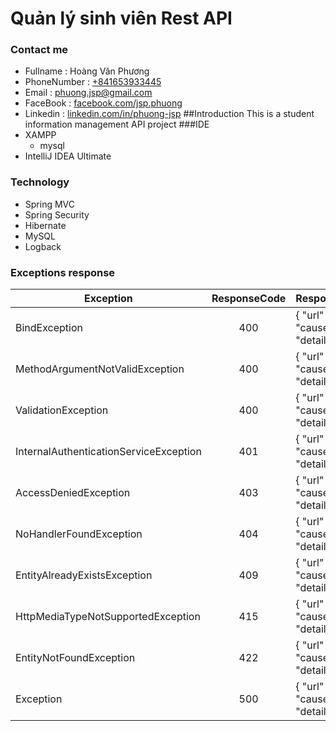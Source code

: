 # Quản lý sinh viên Rest API
### Contact me
- Fullname : Hoàng Văn Phương
- PhoneNumber : [+841653933445](tel:+841653933445)
- Email : [phuong.jsp@gmail.com](mailto:phuong.jsp@gmail.com)
- FaceBook : [facebook.com/jsp.phuong](https://www.facebook.com/jsp.phuong)
- Linkedin : [linkedin.com/in/phuong-jsp](https://www.linkedin.com/in/phuong-jsp)
##Introduction
This is a student information management API project
###IDE 
- XAMPP
    - mysql
- IntelliJ IDEA Ultimate
### Technology 
- Spring MVC
- Spring Security
- Hibernate
- MySQL 
- Logback 

### Exceptions response 
| Exception                              | ResponseCode | ResponseBody                                          |
|----------------------------------------|:------------:|-------------------------------------------------------|
| BindException                          | 400          | { "url" : "...", "cause" : "...", "details" : [...] } |
| MethodArgumentNotValidException        | 400          | { "url" : "...", "cause" : "...", "details" : [...] } |
| ValidationException                    | 400          | { "url" : "...", "cause" : "...", "details" : [...] } |
| InternalAuthenticationServiceException | 401          | { "url" : "...", "cause" : "...", "details" : [...] } |
| AccessDeniedException                  | 403          | { "url" : "...", "cause" : "...", "details" : [...] } |
| NoHandlerFoundException                | 404          | { "url" : "...", "cause" : "...", "details" : [...] } |
| EntityAlreadyExistsException           | 409          | { "url" : "...", "cause" : "...", "details" : [...] } |
| HttpMediaTypeNotSupportedException     | 415          | { "url" : "...", "cause" : "...", "details" : [...] } |
| EntityNotFoundException                | 422          | { "url" : "...", "cause" : "...", "details" : [...] } |
| Exception                              | 500          | { "url" : "...", "cause" : "...", "details" : [...] } |